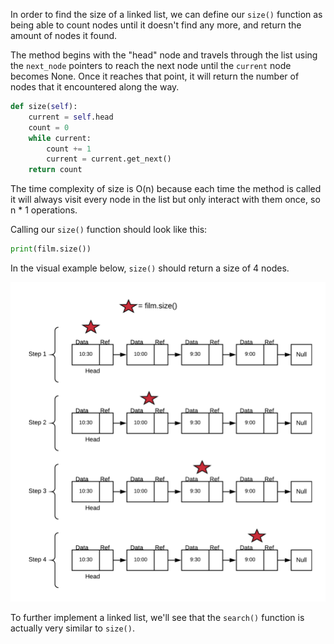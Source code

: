 <!--title={Size of a Linked List}-->

<!--badges={Algorithms:10}-->

<!--concepts={Size of a Linked List}-->

In order to find the size of a linked list, we can define our `size()` function as being able to count nodes until it doesn't find any more, and return the amount of nodes it found.

The method begins with the "head" node and travels through the list using the `next_node` pointers to reach the next node until the `current` node becomes None. Once it reaches that point, it will return the number of nodes that it encountered along the way. 

```python
def size(self):
    current = self.head
    count = 0
    while current:
        count += 1
        current = current.get_next()
    return count
```
The time complexity of size is O(n) because each time the method is called it will always visit every node in the list but only interact with them once, so n * 1 operations.

Calling our `size()` function should look like this: 

```python
print(film.size())
```
In the visual example below, `size()` should return a size of 4 nodes.

![](../images/5.png)

To further implement a linked list, we'll see that the `search()` function is actually very similar to `size()`.
